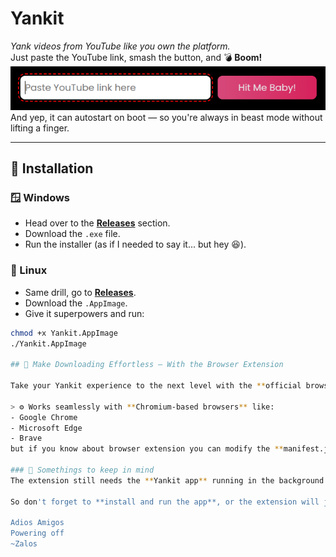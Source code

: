 # Yankit  
_Yank videos from YouTube like you *own* the platform._  
Just paste the YouTube link, smash the button, and 💣 **Boom!**  
![Screenshot](./screenshots/hitMeBaby.png)  
And yep, it can autostart on boot — so you're always in beast mode without lifting a finger.

---

## 🚀 Installation

### 🪟 Windows  
- Head over to the [**Releases**](https://github.com/Z-Alos/yankit/releases) section.  
- Download the `.exe` file.  
- Run the installer (as if I needed to say it... but hey 😆).

### 🐧 Linux  
- Same drill, go to [**Releases**](https://github.com/Z-Alos/yankit/releases).  
- Download the `.AppImage`.  
- Give it superpowers and run:

```bash
chmod +x Yankit.AppImage
./Yankit.AppImage

## 🧩 Make Downloading Effortless — With the Browser Extension

Take your Yankit experience to the next level with the **official browser extension** 👉 [**Yankit Extension**](https://github.com/Z-Alos/youtube-video-dowloader)

> ⚙️ Works seamlessly with **Chromium-based browsers** like:
- Google Chrome  
- Microsoft Edge  
- Brave  
but if you know about browser extension you can modify the **manifest.json** and make it work on any browser 

### 🔗 Somethings to keep in mind   
The extension still needs the **Yankit app** running in the background to handle downloading.  

So don't forget to **install and run the app**, or the extension will just be sitting there, looking cute and doing nothing 😅.

Adios Amigos
Powering off
~Zalos


